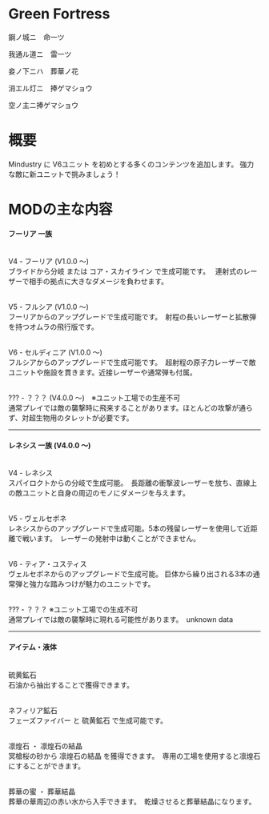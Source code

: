 # Green Fortress

鋼ノ城ニ　命一ツ

我通ル道ニ　雷一ツ

妾ノ下ニハ　葬華ノ花

消エル灯ニ　捧ゲマショウ

空ノ主ニ捧ゲマショウ

# 概要

Mindustry に V6ユニット を初めとする多くのコンテンツを追加します。
強力な敵に新ユニットで挑みましょう！

# MODの主な内容

<h4>フーリア 一族</h4>

<br>V4 - フーリア (V1.0.0 〜)</br>
ブライドから分岐 または コア・スカイライン で生成可能です。　
連射式のレーザーで相手の拠点に大きなダメージを負わせます。

<br>V5 - フルシア (V1.0.0 〜)</br>
フーリアからのアップグレードで生成可能です。　射程の長いレーザーと拡散弾を持つオムラの飛行版です。

<br>V6 - セルディニア (V1.0.0 〜)</br>
フルシアからのアップグレードで生成可能です。　超射程の原子力レーザーで敵ユニットや施設を貫きます。近接レーザーや通常弾も付属。

<br>??? - ？？？ (V4.0.0 〜)　※ユニット工場での生産不可</br>
通常プレイでは敵の襲撃時に飛来することがあります。ほとんどの攻撃が通らず、対超生物用のタレットが必要です。

<hr size="3">

<h4>レネシス 一族 (V4.0.0 〜)</h4>

<br>V4 - レネシス</br>
スパイロクトからの分岐で生成可能。　長距離の衝撃波レーザーを放ち、直線上の敵ユニットと自身の周辺のモノにダメージを与えます。

<br>V5 - ヴェルセポネ</br>
レネシスからのアップグレードで生成可能。5本の残留レーザーを使用して近距離で戦います。　レーザーの発射中は動くことができません。

<br>V6 - ティア・ユスティス</br>
ヴェルセポネからのアップグレードで生成可能。 巨体から繰り出される3本の通常弾と強力な踏みつけが魅力のユニットです。

<br>??? - ？？？ ※ユニット工場での生成不可</br>
通常プレイでは敵の襲撃時に現れる可能性があります。　unknown data

<hr size="3">

<h4>アイテム・液体</h4>

<br>硫黄鉱石</br>
石油から抽出することで獲得できます。

<br>ネフィリア鉱石</br>
フェーズファイバー と 硫黄鉱石 で生成可能です。

<br>凛煌石 ・ 凛煌石の結晶</br>
冥槍桜の砂から 凛煌石の結晶 を獲得できます。　専用の工場を使用すると凛煌石にすることができます。

<br>葬華の蜜 ・ 葬華結晶</br>
葬華の華周辺の赤い水から入手できます。　乾燥させると葬華結晶になります。
